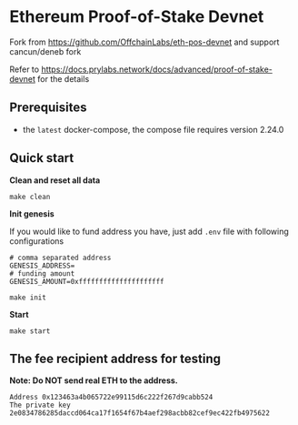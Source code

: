 # Ethereum Proof-of-Stake Devnet

Fork from https://github.com/OffchainLabs/eth-pos-devnet and support cancun/deneb fork

Refer to https://docs.prylabs.network/docs/advanced/proof-of-stake-devnet for the details

## Prerequisites

- the `latest` docker-compose, the compose file requires version 2.24.0

## Quick start

**Clean and reset all data**

```
make clean
```

**Init genesis**

If you would like to fund address you have, just add `.env` file with following configurations

```
# comma separated address
GENESIS_ADDRESS=
# funding amount
GENESIS_AMOUNT=0xfffffffffffffffffffff
```

```
make init
```

**Start**

```
make start
```

## The fee recipient address for testing

**Note: Do NOT send real ETH to the address.**

```
Address 0x123463a4b065722e99115d6c222f267d9cabb524
The private key 2e0834786285daccd064ca17f1654f67b4aef298acbb82cef9ec422fb4975622
```
